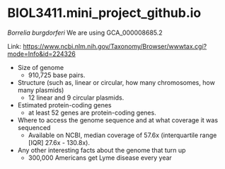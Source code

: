 # BIOL3411.mini_project_github.io

*Borrelia burgdorferi*
We are using GCA_000008685.2

Link: https://www.ncbi.nlm.nih.gov/Taxonomy/Browser/wwwtax.cgi?mode=Info&id=224326
- Size of genome
   - 910,725 base pairs.
- Structure (such as, linear or circular, how many chromosomes, how many plasmids)
   - 12 linear and 9 circular plasmids.
- Estimated protein-coding genes
   - at least 52 genes are protein-coding genes.
- Where to access the genome sequence and at what coverage it was sequenced
  - Available on NCBI, median coverage of 57.6x (interquartile range [IQR] 27.6x - 130.8x).
- Any other interesting facts about the genome that turn up
   - 300,000 Americans get Lyme disease every year
